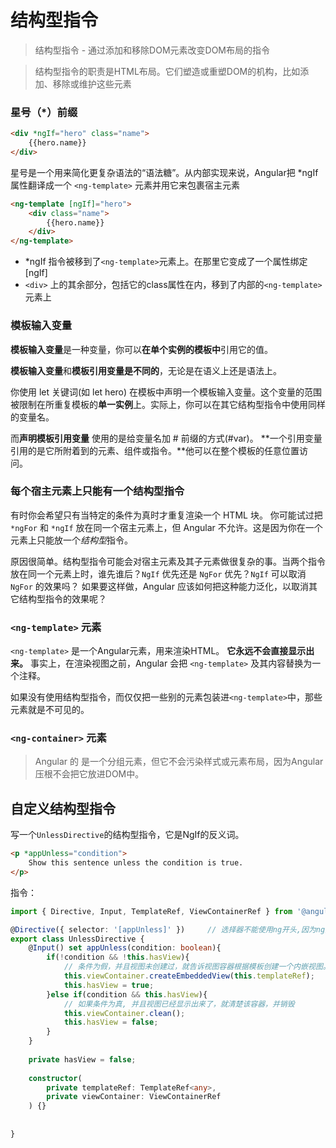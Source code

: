 # 结构型指令   

> 结构型指令 - 通过添加和移除DOM元素改变DOM布局的指令  

> 结构型指令的职责是HTML布局。它们塑造或重塑DOM的机构，比如添加、移除或维护这些元素    



### 星号（*）前缀   



```html
<div *ngIf="hero" class="name">
    {{hero.name}}
</div>
```

星号是一个用来简化更复杂语法的“语法糖”。从内部实现来说，Angular把 *ngIf 属性翻译成一个 `<ng-template>` 元素并用它来包裹宿主元素   

```html	
<ng-template [ngIf]="hero">
	<div class="name">
        {{hero.name}}
    </div>
</ng-template>
```

- *ngIf 指令被移到了`<ng-template>`元素上。在那里它变成了一个属性绑定[ngIf]
- `<div>` 上的其余部分，包括它的class属性在内，移到了内部的`<ng-template>`元素上



### 模板输入变量

**模板输入变量**是一种变量，你可以**在单个实例的模板中**引用它的值。   

**模板输入变量**和**模板引用变量是不同的**，无论是在语义上还是语法上。   

你使用 let 关键词(如 let hero) 在模板中声明一个模板输入变量。这个变量的范围被限制在所重复模板的**单一实例**上。实际上，你可以在其它结构型指令中使用同样的变量名。     



而**声明模板引用变量** 使用的是给变量名加 # 前缀的方式(#var)。 **一个引用变量引用的是它所附着到的元素、组件或指令。**他可以在整个模板的任意位置访问。   



### 每个宿主元素上只能有一个结构型指令    

 有时你会希望只有当特定的条件为真时才重复渲染一个 HTML 块。 你可能试过把 `*ngFor` 和 `*ngIf` 放在同一个宿主元素上，但 Angular 不允许。这是因为你在一个元素上只能放一个*结构型*指令。   

 原因很简单。结构型指令可能会对宿主元素及其子元素做很复杂的事。当两个指令放在同一个元素上时，谁先谁后？`NgIf` 优先还是 `NgFor` 优先？`NgIf` 可以取消 `NgFor` 的效果吗？ 如果要这样做，Angular 应该如何把这种能力泛化，以取消其它结构型指令的效果呢？     



### `<ng-template>` 元素   

`<ng-template>` 是一个Angular元素，用来渲染HTML。 **它永远不会直接显示出来。** 事实上，在渲染视图之前，Angular 会把 `<ng-template>` 及其内容替换为一个注释。   

如果没有使用结构型指令，而仅仅把一些别的元素包装进`<ng-template>`中，那些元素就是不可见的。   



### `<ng-container>` 元素

> Angular 的 <ng-container> 是一个分组元素，但它不会污染样式或元素布局，因为Angular压根不会把它放进DOM中。   



## 自定义结构型指令   

写一个`UnlessDirective`的结构型指令，它是NgIf的反义词。  

```html
<p *appUnless="condition">
    Show this sentence unless the condition is true.
</p>
```



指令：   

```typescript
import { Directive, Input, TemplateRef, ViewContainerRef } from '@angular/core';

@Directive({ selector: '[appUnless]' })		// 选择器不能使用ng开头,因为ng是Angular内置
export class UnlessDirective {
    @Input() set appUnless(condition: boolean){
        if(!condition && !this.hasView){
            // 条件为假，并且视图未创建过，就告诉视图容器根据模板创建一个内嵌视图。
            this.viewContainer.createEmbeddedView(this.templateRef);
            this.hasView = true;
        }else if(condition && this.hasView){
            // 如果条件为真, 并且视图已经显示出来了，就清楚该容器，并销毁
            this.viewContainer.clean();
            this.hasView = false;
        }
    }
    
    private hasView = false;
    
    constructor(
    	private templateRef: TemplateRef<any>,
        private viewContainer: ViewContainerRef
    ) {}
    
    
}
```